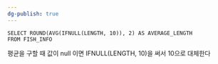 ```yaml
---
dg-publish: true
---
```

```mysql
SELECT ROUND(AVG(IFNULL(LENGTH, 10)), 2) AS AVERAGE_LENGTH
FROM FISH_INFO
```

평균을 구할 때 값이 null 이면 IFNULL(LENGTH, 10)을 써서 10으로 대체한다